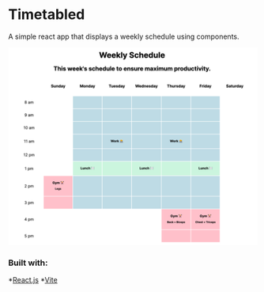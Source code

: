 # Timetabled

A simple react app that displays a weekly schedule using components.

![Screenshot](screenshot.png)

### Built with:

*[React.js](https://react.dev/)
*[Vite](https://vitejs.dev/)
